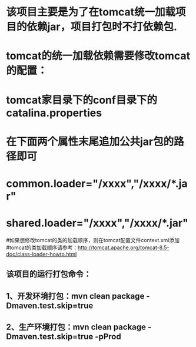 # 该项目主要是为了在tomcat统一加载项目的依赖jar，项目打包时不打依赖包.
# tomcat的统一加载依赖需要修改tomcat的配置：
# tomcat家目录下的conf目录下的catalina.properties
# 在下面两个属性末尾追加公共jar包的路径即可
# common.loader="/xxxx","/xxxx/*.jar"
# shared.loader="/xxxx","/xxxx/*.jar"

#如果想修改tomcat的类的加载顺序，则在tomcat配置文件context.xml添加<Loader delegate="true"/> 
#tomcat的类加载顺序请参考：http://tomcat.apache.org/tomcat-8.5-doc/class-loader-howto.html

## 该项目的运行打包命令：
## 1、开发环境打包：mvn clean package -Dmaven.test.skip=true 
## 2、生产环境打包：mvn clean package -Dmaven.test.skip=true -pProd
